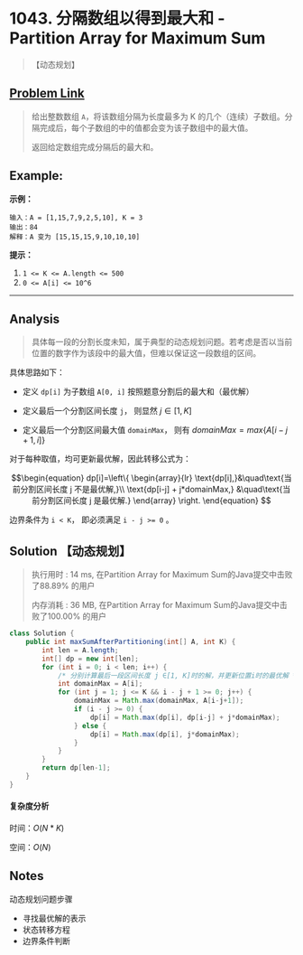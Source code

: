 # 1043. 分隔数组以得到最大和 - Partition Array for Maximum Sum

> 【动态规划】

## [Problem Link](https://leetcode-cn.com/problems/partition-array-for-maximum-sum/)

> 给出整数数组 `A`，将该数组分隔为长度最多为 K 的几个（连续）子数组。分隔完成后，每个子数组的中的值都会变为该子数组中的最大值。
>
> 返回给定数组完成分隔后的最大和。

## Example:

**示例：**

```
输入：A = [1,15,7,9,2,5,10], K = 3
输出：84
解释：A 变为 [15,15,15,9,10,10,10]
```

 **提示：**

1. `1 <= K <= A.length <= 500`
2. `0 <= A[i] <= 10^6`

---

## Analysis

> 具体每一段的分割长度未知，属于典型的动态规划问题。若考虑是否以当前位置的数字作为该段中的最大值，但难以保证这一段数组的区间。

具体思路如下：

- 定义 `dp[i]` 为子数组 `A[0, i]` 按照题意分割后的最大和（最优解）
- 定义最后一个分割区间长度 `j`， 则显然 $j ∈ [1, K]$

- 定义最后一个分割区间最大值 `domainMax`， 则有 $domainMax = max\{A[i-j+1, i]\}$

对于每种取值，均可更新最优解，因此转移公式为：

$$\begin{equation}
dp[i]=\left\{
             \begin{array}{lr}
             \text{dp[i],}&\quad\text{当前分割区间长度 j 不是最优解,}\\
             \text{dp[i-j] + j*domainMax,} &\quad\text{当前分割区间长度 j 是最优解.}
             \end{array}
\right.
\end{equation} $$

边界条件为 `i < K`， 即必须满足 `i - j >= 0` 。

## Solution 【动态规划】

> 执行用时 : 14 ms, 在Partition Array for Maximum Sum的Java提交中击败了88.89% 的用户
>
> 内存消耗 : 36 MB, 在Partition Array for Maximum Sum的Java提交中击败了100.00% 的用户

```java
class Solution {
    public int maxSumAfterPartitioning(int[] A, int K) {
        int len = A.length;
        int[] dp = new int[len];
        for (int i = 0; i < len; i++) {
            /* 分别计算最后一段区间长度 j ∈[1, K]时的解，并更新位置i时的最优解 */
            int domainMax = A[i];
            for (int j = 1; j <= K && i - j + 1 >= 0; j++) {
                domainMax = Math.max(domainMax, A[i-j+1]);
                if (i - j >= 0) {
                    dp[i] = Math.max(dp[i], dp[i-j] + j*domainMax);
                } else {
                    dp[i] = Math.max(dp[i], j*domainMax);
                }
            }
        }
        return dp[len-1];
    }
}
```
#### 复杂度分析

时间：$O(N*K)$

空间：$O(N)$

## Notes

动态规划问题步骤

- 寻找最优解的表示
- 状态转移方程
- 边界条件判断
